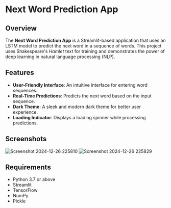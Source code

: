 # Next Word Prediction App

## Overview
The **Next Word Prediction App** is a Streamlit-based application that uses an LSTM model to predict the next word in a sequence of words. This project uses Shakespeare's *Hamlet* text for training and demonstrates the power of deep learning in natural language processing (NLP).

## Features
- **User-Friendly Interface**: An intuitive interface for entering word sequences.
- **Real-Time Predictions**: Predicts the next word based on the input sequence.
- **Dark Theme**: A sleek and modern dark theme for better user experience.
- **Loading Indicator**: Displays a loading spinner while processing predictions.

## Screenshots

![Screenshot 2024-12-26 225810](https://github.com/user-attachments/assets/3e8e86d0-3cf1-46a9-84fb-6a1e57176e7c)
![Screenshot 2024-12-26 225829](https://github.com/user-attachments/assets/89fa4ba1-338f-45c0-8e93-8fa37314269f)

## Requirements
- Python 3.7 or above
- Streamlit
- TensorFlow
- NumPy
- Pickle





